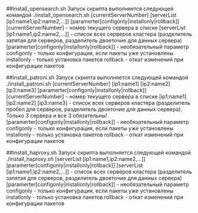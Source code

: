 ##install_opensearch.sh
Запуск скрипта выполняется следующей командой
./install_opensearch.sh [currentServerNumber] [serverList [ip1:name1,ip2:name2,...]] [paramerter[configonly|installonly|rollback]]
[currentServerNumber] - номер текущего сервера в списке
[serverList [ip1:name1,ip2:name2,...]] - список всех серверов кластера (разделитель запятая для серверов, разделитель двоеточие для данных сервера)
[paramerter[configonly|installonly|rollback]] - необязательный параметр
configonly - только конфигурация, если пакеты уже установлены
installonly - только установка пакетов
rollback - откат изменений при конфигурации пакетов

##install_patroni.sh
Запуск скрипта выполняется следующей командой
./install_patroni.sh [currentServerNumber] [ip1:name1] [ip2:name2] [ip3:name3] [paramerter[configonly|installonly|rollback]]
[currentServerNumber] - номер текущего сервера в списке
[ip1:name1] [ip2:name2] [ip3:name3] - список всех серверов кластера (разделитель пробел для серверов, разделитель двоеточие для данных сервера). Только 3 сервера и все 3 обязательны!
[paramerter[configonly|installonly|rollback]] - необязательный параметр
configonly - только конфигурация, если пакеты уже установлены
installonly - только установка пакетов
rollback - откат изменений при конфигурации пакетов

##install_haproxy.sh
Запуск скрипта выполняется следующей командой
./install_haproxy.sh [serverList [ip1:name1,ip2:name2,...]] [paramerter[configonly|installonly|rollback]]
[serverList [ip1:name1,ip2:name2,...]] - список всех серверов кластера (разделитель запятая для серверов, разделитель двоеточие для данных сервера)
[paramerter[configonly|installonly|rollback]] - необязательный параметр
configonly - только конфигурация, если пакеты уже установлены
installonly - только установка пакетов
rollback - откат изменений при конфигурации пакетов
